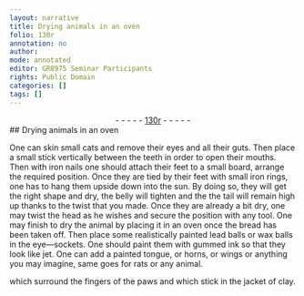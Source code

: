 ```yaml
---
layout: narrative
title: Drying animals in an oven
folio: 130r
annotation: no
author:
mode: annotated
editor: GR8975 Seminar Participants
rights: Public Domain
categories: []
tags: []
---
```


 <div class="folio" align="center">- - - - - <a href="http://gallica.bnf.fr/ark:/12148/btv1b10500001g/f265.item.r=" target="_blank">130r</a> - - - - - </div> 
##  Drying animals in an oven 

 
One can skin small cats and remove their eyes and all their guts. Then place a small stick vertically between the teeth in order to open their mouths. Then with iron nails one should attach their feet to a small board, arrange the required position. Once they are tied by their feet with small iron rings, one has to hang them upside down into the sun. By doing so, they will get the right shape and dry, the belly will tighten and the the tail will remain high up thanks to the twist that you made. Once they are already a bit dry, one may twist the head as he wishes and secure the position with any tool. One may finish to dry the animal by placing it in an oven once the bread has been taken off. Then place some realistically painted lead balls or wax balls in the eye—sockets. One should paint them with gummed ink so that they look like jet. One can add a painted tongue, or horns, or wings or anything you may imagine, same goes for rats or any animal. 
  
 <span class="figure"></span> which surround the fingers of the paws and which stick in the jacket of clay. 
 